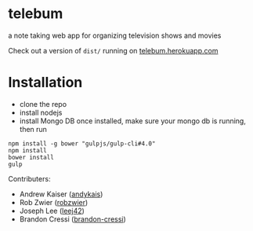 # telebum
a note taking web app for organizing television shows and movies

Check out a version of `dist/` running on [telebum.herokuapp.com](http://telebum.herokuapp.com/)

# Installation
- clone the repo
- install nodejs
- install Mongo DB
once installed, make sure your mongo db is running, then run
```
npm install -g bower "gulpjs/gulp-cli#4.0" 
npm install
bower install
gulp
```


Contributers:
- Andrew Kaiser ([andykais](https://github.com/andykais/))
- Rob Zwier ([robzwier](https://github.com/robzwier))
- Joseph Lee ([leej42](https://github.com/leej42))
- Brandon Cressi ([brandon-cressi](https://github.com/brandon-cressi))

